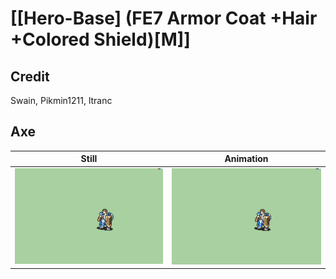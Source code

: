# [\[Hero-Base\] \(FE7 Armor Coat +Hair +Colored Shield\)\[M\]]

## Credit

Swain, Pikmin1211, ltranc
	
## Axe

| Still | Animation |
| :---: | :-------: |
| ![Axe still](./Axe_000.png) | ![Axe animation](./Axe.gif) |
